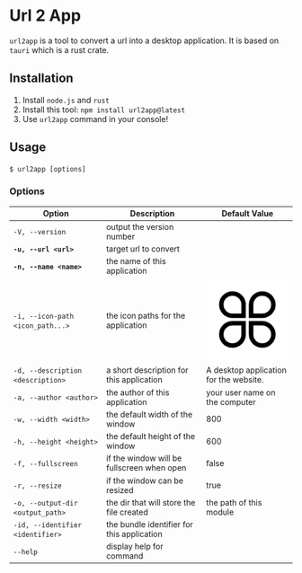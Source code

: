 # Url 2 App
`url2app` is a tool to convert a url into a desktop application.
It is based on `tauri` which is a rust crate.

## Installation
1. Install `node.js` and `rust`
2. Install this tool: `npm install url2app@latest`
3. Use `url2app` command in your console!

## Usage
```shell
$ url2app [options]
```

### Options
| Option | Description | Default Value |
| ------ | ----------- | ------------- |
| `-V, --version` | output the version number | |
| **`-u, --url <url>`** | target url to convert | |
| **`-n, --name <name>`** | the name of this application | |
| `-i, --icon-path <icon_path...>` | the icon paths for the application | ![](./icons/icon.png) |
| `-d, --description <description>` | a short description for this application | A desktop application for the website. |
| `-a, --author <author>` | the author of this application | your user name on the computer |
| `-w, --width <width>` | the default width of the window | 800 |
| `-h, --height <height>` | the default height of the window | 600 |
| `-f, --fullscreen` | if the window will be fullscreen when open | false |
| `-r, --resize` | if the window can be resized | true |
| `-o, --output-dir <output_path>` | the dir that will store the file created | the path of this module |
| `-id, --identifier <identifier>` | the bundle identifier for this application |
| `--help` | display help for command |
